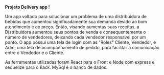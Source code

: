 <strong>Projeto Delivery app !</strong>

Um app voltado para solucionar um problema de uma distribuidora de bebidas que aumentou significadamente sua demanda devido ao bom atendimento e ao preço. Então, visando aumentas suas receitas, a Distribuidora aumentou seus pontos de venda e consequentemente o número de vendedores, deixando cada vendedor responsavel por um ponto.
 O app possui uma tela de login com as "Roles" Cliente, Vendedor, e Adm, uma tela de acompanhamento de pedido, para facilitar a comunicação entre o Vendedor e o Cliente.

 As ferramentas utilizadas foram React para o Front e Node com express e sequelize para o Back.
 MySql é o banco de dados.